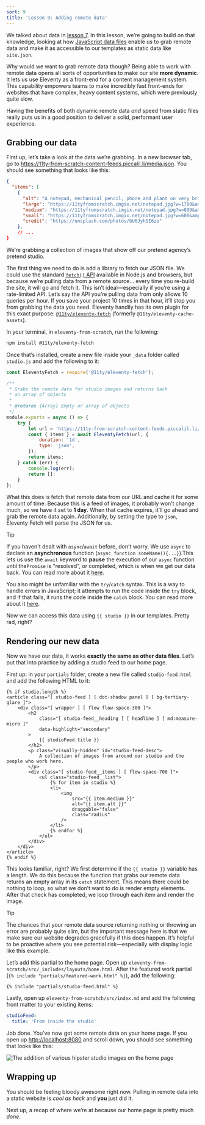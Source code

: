 ```yaml
---
sort: 9
title: 'Lesson 9: Adding remote data'
---
```


We talked about data in [lesson 7](/lesson/7/). In this lesson, we’re going to build on that knowledge, looking at how [JavaScript data files](https://www.11ty.dev/docs/data-js/) enable us to grab remote data and make it as accessible to our templates as static data like `site.json`.

Why would we want to grab remote data though? Being able to work with remote data opens all sorts of opportunities to make our site **more dynamic**. It lets us use Eleventy as a front-end for a content management system. This capability empowers teams to make incredibly fast front-ends for websites that have complex, heavy content systems, which were previously quite slow.

Having the benefits of both dynamic remote data _and_ speed from static files really puts us in a good position to deliver a solid, performant user experience.

## Grabbing our data

First up, let’s take a look at the data we’re grabbing. In a new browser tab, go to <https://11ty-from-scratch-content-feeds.piccalil.li/media.json>. You should see something that looks like this:

```json
{
  "items": [
    {
      "alt": "A notepad, mechanical pencil, phone and plant on very brightly lit desk",
      "large": "https://11tyfromscratch.imgix.net/notepad.jpg?w=1700&amp;q=60&amp;auto=format",
      "medium": "https://11tyfromscratch.imgix.net/notepad.jpg?w=890&amp;q=60&amp;auto=format",
      "small": "https://11tyfromscratch.imgix.net/notepad.jpg?w=600&amp;q=60&amp;auto=format",
      "credit": "https://unsplash.com/photos/bU6JyhSI6zo"
    },
    // ...
}
```

We’re grabbing a collection of images that show off our pretend agency’s pretend studio.

The first thing we need to do is add a library to fetch our JSON file. We could use the standard [`fetch()` API](https://developer.mozilla.org/en-US/docs/Web/API/Fetch_API) available in Node.js and browsers, but
because we’re pulling data from a remote source... every time you re-build the site, it will go and fetch it. This isn’t ideal—especially if you’re using a rate-limited API. Let’s say the API you’re pulling data from only allows 10 queries per hour. If you save your project 10 times in that hour, it’ll stop you from grabbing the data you need. Eleventy handily has its own plugin for this exact purpose: [`@11ty/eleventy-fetch`](https://www.11ty.dev/docs/plugins/fetch/) (formerly `@11ty/eleventy-cache-assets`).

In your terminal, in `eleventy-from-scratch`, run the following:

```sh
npm install @11ty/eleventy-fetch
```

Once that’s installed, create a new file inside your `_data` folder called `studio.js` and add the following to it:

```js
const EleventyFetch = require('@11ty/eleventy-fetch');

/**
 * Grabs the remote data for studio images and returns back
 * an array of objects
 *
 * @returns {Array} Empty or array of objects
 */
module.exports = async () => {
	try {
		let url = 'https://11ty-from-scratch-content-feeds.piccalil.li/media.json';
		const { items } = await EleventyFetch(url, {
			duration: '1d',
			type: 'json',
		});
		return items;
	} catch (err) {
		console.log(err);
		return [];
	}
};
```

What this does is fetch that remote data from our URL and cache it for some amount of time. Because this is a feed of images, it probably won’t change much, so we have it set to **1 day**. When that cache expires, it’ll go ahead and grab the remote data again. Additionally, by setting the type to `json`, Eleventy Fetch will parse the JSON for us.

> [!TIP]
> If you haven't dealt with `async`/`await` before, don't worry. We use `async` to declare an **asynchronous** function (`async function someName(){...}`).This lets us use the `await` keyword to **pause** the execution of our `async` function until the`Promise` is "resolved", or completed, which is when we get our data back.
> You can read more about it [here](https://developer.mozilla.org/en-US/docs/Learn/JavaScript/Asynchronous/Async_await).
>
> You also might be unfamiliar with the `try`/`catch` syntax. This is a way to handle errors in JavaScript; it attempts to run the code inside the `try` block, and if that fails, it runs the code inside the `catch` block. You can read more about it [here](https://developer.mozilla.org/en-US/docs/Web/JavaScript/Reference/Statements/try...catch).

Now we can access this data using `{{ studio }}` in our templates. Pretty rad, right?

## Rendering our new data

Now we have our data, it works **exactly the same as other data files**. Let’s put that into practice by adding a studio feed to our home page.

First up: in your `partials` folder, create a new file called `studio-feed.html` and add the following HTML to it:

```njk
{% if studio.length %}
<article class="[ studio-feed ] [ dot-shadow panel ] [ bg-tertiary-glare ]">
	<div class="[ wrapper ] [ flow flow-space-300 ]">
		<h2
			class="[ studio-feed__heading ] [ headline ] [ md:measure-micro ]"
			data-highlight="secondary"
		>
			{{ studioFeed.title }}
		</h2>
		<p class="visually-hidden" id="studio-feed-desc">
			A collection of images from around our studio and the people who work here.
		</p>
		<div class="[ studio-feed__items ] [ flow-space-700 ]">
			<ul class="studio-feed__list">
				{% for item in studio %}
				<li>
					<img
						src="{{ item.medium }}"
						alt="{{ item.alt }}"
						draggable="false"
						class="radius"
					/>
				</li>
				{% endfor %}
			</ul>
		</div>
	</div>
</article>
{% endif %}
```

This looks familiar, right? We first determine if the `{{ studio }}` variable has a length. We do this because the function that grabs our remote data returns an empty array in its `catch` statement. This means there could be nothing to loop, so what we don’t want to do is render empty elements. After that check has completed, we loop through each item and render the image.

> [!TIP]
> The chances that your remote data source returning nothing or throwing an error are probably quite slim, but the important message here is that we make sure our website degrades gracefully if this does happen. It’s helpful to be proactive where you see potential risk—especially with display logic like this example.

Let’s add this partial to the home page. Open up `eleventy-from-scratch/src/_includes/layouts/home.html`. After the featured work partial (`{% include "partials/featured-work.html" %}`), add the following:

```njk
{% include "partials/studio-feed.html" %}
```

Lastly, open up `eleventy-from-scratch/src/index.md` and add the following front matter to your existing items:

```yaml
studioFeed:
  title: 'From inside the studio'
```

Job done. You’ve now got some remote data on your home page. If you open up <http://localhost:8080> and scroll down, you should see something that looks like this:

![The addition of various hipster studio images on the home page](/images/ss-studio-feed.jpg)

## Wrapping up

You should be feeling bloody awesome right now. Pulling in remote data into a static website is _cool as heck_ and **you** just did it.

Next up, a recap of where we’re at because our home page is pretty much _done_.
